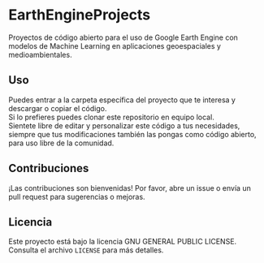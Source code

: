 # EarthEngineProjects
Proyectos de código abierto para el uso de Google Earth Engine con modelos de Machine Learning en aplicaciones geoespaciales y medioambientales.

## Uso
Puedes entrar a la carpeta específica del proyecto que te interesa y descargar o copiar el código.  
Si lo prefieres puedes clonar este repositorio en equipo local.  
Sientete libre de editar y personalizar este código a tus necesidades, siempre que tus modificaciones también las pongas como código abierto, para uso libre de la comunidad. 

## Contribuciones

¡Las contribuciones son bienvenidas! Por favor, abre un issue o envía un pull request para sugerencias o mejoras.

## Licencia

Este proyecto está bajo la licencia GNU GENERAL PUBLIC LICENSE. Consulta el archivo `LICENSE` para más detalles.
